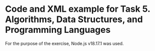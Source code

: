 # Code and XML example for Task 5. Algorithms, Data Structures, and Programming Languages

For the purpose of the exercise, Node.js v18.17.1 was used.
